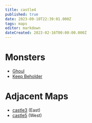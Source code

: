 ```yaml
---
title: castle4
published: true
date: 2023-09-10T22:39:01.000Z
tags: maps
editor: markdown
dateCreated: 2023-02-16T00:00:00.000Z
---
```



# Monsters
 * [Ghoul](/monsters/ghoul)
 * [Keep Beholder](/monsters/keep-beholder)

# Adjacent Maps
 * [castle3](/maps/castle3) (East)
 * [castle5](/maps/castle5) (West)
